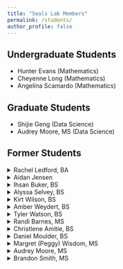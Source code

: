 ```yaml
---
title: "Seals Lab Members"
permalink: /students/
author_profile: false
---
```


<b>Undergraduate Students</b> 
------
* Hunter Evans (Mathematics)
* Cheyenne Long (Mathematics)
* Angelina Scamardo (Mathematics)

<b>Graduate Students</b>
------
* Shijie Geng (Data Science)
* Audrey Moore, MS (Data Science)

<b>Former Students</b>
------
<details>
  <summary>Rachel Ledford, BA</summary>
* Proseminar project (Spring 2024): <i>Profiling Pensacola Beach: One Field Trip for Multiple Lesson Plans.</i> 
</details>

<details>
  <summary>Aidan Jensen</summary>
* Proseminar project (Spring 2024): <i>An Exploration of Presence and Pseudo-Absence Data in the Analysis of Loggerhead Sea Turtle Nesting Behavior in the Florida Panhandle.</i>
</details>

<details>
  <summary>Ihsan Buker, BS</summary>
* Honors Thesis, Spring 2023. <i>Robust Multiple Imputation Estimation Under Uncongeniality.</i>.
* OUR-funded research, Summer/Fall 2022. <i>Jackknife Variance Estimator for Datasets Containing Multiply Imputed Outcome Variables Under Uncongeniality: A Monte Carlo Simulation Study.</i>
* OUR-funded research, Spring 2022. <i>Type II Error Rates of Fairclough Logistic Regression in Missing Data
Mechanism Determination: A Simulation Study.</i>
</details>

<details>
  <summary>Alyssa Selvey, BS</summary>
* Proseminar project (Spring 2021):  <i>A Longitudinal Analysis of Waterfowl Abundance in Escambia, Santa Rosa, and Baldwin Counties.</i> BS-Mathematics.
    * This project received external funding from Pensacola and Perdido Bays Estuary Program.
</details>

<details>
  <summary>Kirt Wilson, BS</summary>
* Proseminar project (Summer 2020): <i>A Statistical Analysis of Different Types of UAVs Over Northwest Florida Environments.</i> 
* GeoScholars project (Summer 2019): <i>Comparative Analysis of Research and Consumer-Grade Unmanned Aerial Vehicles: Statistical Analysis</i>. 
    * Joint with Delaney Beal.
* GeoScholars project (Summer 2019): <i>Comparative Analysis of Research and Consumer-Grade Unmanned Aerial Vehicles: Eco-Geomorphic Structure</i>.
    * Joint with Delaney Beal.
</details>

<details>
  <summary>Amber Weydert, BS</summary>
* Proseminar project (Fall 2019):  <i>Finite-Sample Properties of an Exponential-Compound Symmetric Covariance Structure.</i> 
    * This project received internal funding from the UWF Office of Undergraduate Research.
* SURP project (Summer 2019):  <i>Finite-Sample Properties of an Exponential-Compound Symmetric Covariance Structure.</i> 
</details>

<details>
  <summary>Tyler Watson, BS</summary>
* Proseminar project (Fall 2019):  <i>A Statistical Analysis of Coastal Beach Morphology by Citizen Scientists.</i> 
    * This project received internal funding from the UWF Office of Undergraduate Research.
</details>

<details>
  <summary>Randi Barnes, MS</summary>
* Proseminar project (Fall 2019):  <i>Dropout Rates in Texas Public Schools: A Longitudinal Analysis.</i> MS-Mathematical Science.
</details>

<details>
  <summary>Christlene Amitie, BS</summary>
* Proseminar project (Fall 2018): <i>Predicting Hypertension and Diabetes in Southern African Americans: Data from the Jackson Heart Study.</i> BS-Mathematics.
</details>

<details>
<summary>Daniel Moulder, BS</summary>
* Proseminar project, Fall 2018. <i>Estimating Sea Oat Coverage at Pensacola Beach: An Application of Adaptive Cluster Sampling.</i> BS-Mathematics.
</details>

<details>
<summary>Margret (Peggy) Wisdom, MS </summary>
* Proseminar project, Fall 2018: <i>Student-Based Outcomes in University Physics I: What are Predictors of Student Success?</i>
</details>

<details>
<summary>Audrey Moore, MS</summary>
* Proseminar project, Fall 2017: <i>Predictors of Knowledge of Stroke and Heart Attack Symptoms and Intent to Call 911 among Black/African Americans.</i>
</details>

<details>
<summary>Brandon Smith, MS</summary>
* Proseminar project, Fall 2017: <i>Large Enough? Determining the Necessary Sample Size to Apply the Central Limit Theorem.</i>
</details>


<!--*Salina Randall, MEd: MS, Data Science-->
<!--*Lucas Aldefer: MS, Data Science-->
